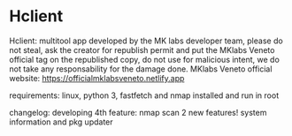 # Hclient
Hclient: multitool app developed by the MK labs developer team,
please do not steal, ask the creator for republish permit and put the MKlabs Veneto official tag on the republished copy,
do not use for malicious intent, we do not take any responsability for the damage done.
MKlabs Veneto official website: https://officialmklabsveneto.netlify.app

requirements: linux, python 3, fastfetch and nmap installed and run in root

changelog: developing 4th feature: nmap scan
           2 new features! system information and pkg updater